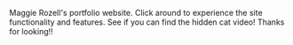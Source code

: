 Maggie Rozell's portfolio website. Click around to experience the site functionality and features. 
See if you can find the hidden cat video! Thanks for looking!!